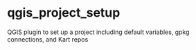 # qgis_project_setup
QGIS plugin to set up a project including default variables, gpkg connections, and Kart repos
